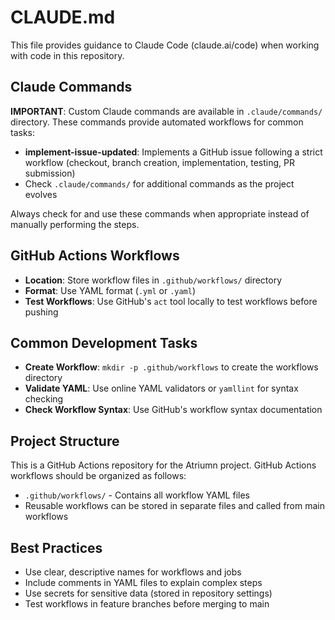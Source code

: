 # CLAUDE.md

This file provides guidance to Claude Code (claude.ai/code) when working with code in this repository.

## Claude Commands
**IMPORTANT**: Custom Claude commands are available in `.claude/commands/` directory. These commands provide automated workflows for common tasks:
- **implement-issue-updated**: Implements a GitHub issue following a strict workflow (checkout, branch creation, implementation, testing, PR submission)
- Check `.claude/commands/` for additional commands as the project evolves

Always check for and use these commands when appropriate instead of manually performing the steps.

## GitHub Actions Workflows
- **Location**: Store workflow files in `.github/workflows/` directory
- **Format**: Use YAML format (`.yml` or `.yaml`)
- **Test Workflows**: Use GitHub's `act` tool locally to test workflows before pushing

## Common Development Tasks
- **Create Workflow**: `mkdir -p .github/workflows` to create the workflows directory
- **Validate YAML**: Use online YAML validators or `yamllint` for syntax checking
- **Check Workflow Syntax**: Use GitHub's workflow syntax documentation

## Project Structure
This is a GitHub Actions repository for the Atriumn project. GitHub Actions workflows should be organized as follows:
- `.github/workflows/` - Contains all workflow YAML files
- Reusable workflows can be stored in separate files and called from main workflows

## Best Practices
- Use clear, descriptive names for workflows and jobs
- Include comments in YAML files to explain complex steps
- Use secrets for sensitive data (stored in repository settings)
- Test workflows in feature branches before merging to main